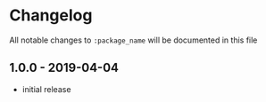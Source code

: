 # Changelog

All notable changes to `:package_name` will be documented in this file

## 1.0.0 - 2019-04-04

- initial release
